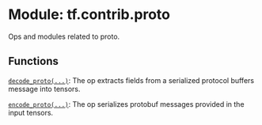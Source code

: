 <div itemscope itemtype="http://developers.google.com/ReferenceObject">
<meta itemprop="name" content="tf.contrib.proto" />
<meta itemprop="path" content="Stable" />
</div>

# Module: tf.contrib.proto

Ops and modules related to proto.


## Functions

[`decode_proto(...)`](../../tf/io/decode_proto.md): The op extracts fields from a serialized protocol buffers message into tensors.

[`encode_proto(...)`](../../tf/io/encode_proto.md): The op serializes protobuf messages provided in the input tensors.

